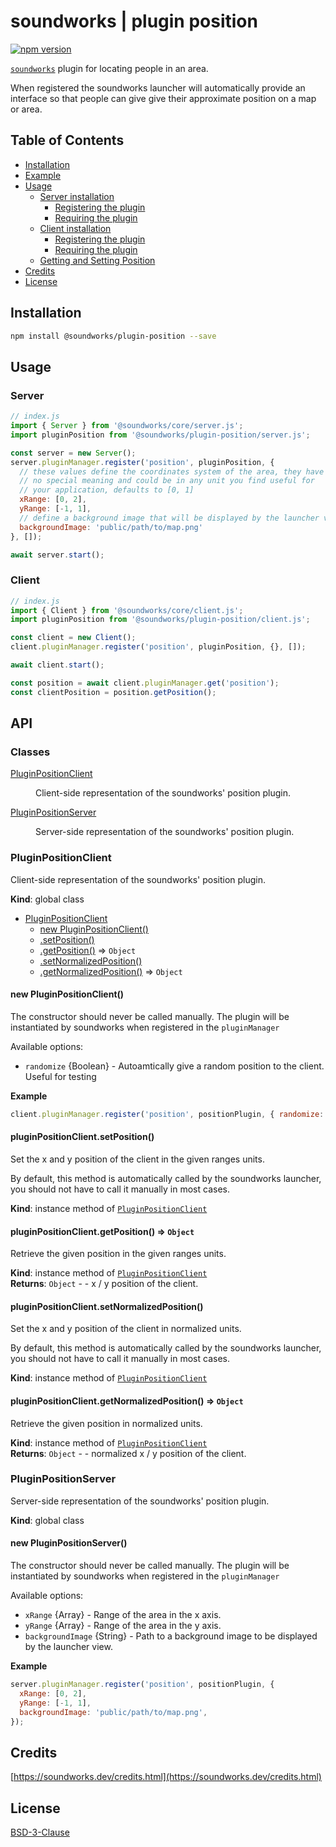 # soundworks | plugin position

[![npm version](https://badge.fury.io/js/@soundworks%2Fplugin-position.svg)](https://badge.fury.io/js/@soundworks%2Fplugin-position)

[`soundworks`](https://soundworks.dev) plugin for locating people in an area. 

When registered the soundworks launcher will automatically provide an interface so that people can give give their approximate position on a map or area.

## Table of Contents

<!-- toc -->

- [Installation](#installation)
- [Example](#example)
- [Usage](#usage)
  * [Server installation](#server-installation)
    + [Registering the plugin](#registering-the-plugin)
    + [Requiring the plugin](#requiring-the-plugin)
  * [Client installation](#client-installation)
    + [Registering the plugin](#registering-the-plugin-1)
    + [Requiring the plugin](#requiring-the-plugin-1)
  * [Getting and Setting Position](#getting-and-setting-position)
- [Credits](#credits)
- [License](#license)

<!-- tocstop -->

## Installation

```sh
npm install @soundworks/plugin-position --save
```

## Usage

### Server

```js
// index.js
import { Server } from '@soundworks/core/server.js';
import pluginPosition from '@soundworks/plugin-position/server.js';

const server = new Server();
server.pluginManager.register('position', pluginPosition, {
  // these values define the coordinates system of the area, they have
  // no special meaning and could be in any unit you find useful for
  // your application, defaults to [0, 1]
  xRange: [0, 2],
  yRange: [-1, 1],
  // define a background image that will be displayed by the launcher view
  backgroundImage: 'public/path/to/map.png'
}, []);

await server.start();
```

### Client

```js
// index.js
import { Client } from '@soundworks/core/client.js';
import pluginPosition from '@soundworks/plugin-position/client.js';

const client = new Client();
client.pluginManager.register('position', pluginPosition, {}, []);

await client.start();

const position = await client.pluginManager.get('position');
const clientPosition = position.getPosition();
```

## API

<!-- api -->

### Classes

<dl>
<dt><a href="#PluginPositionClient">PluginPositionClient</a></dt>
<dd><p>Client-side representation of the soundworks&#39; position plugin.</p>
</dd>
<dt><a href="#PluginPositionServer">PluginPositionServer</a></dt>
<dd><p>Server-side representation of the soundworks&#39; position plugin.</p>
</dd>
</dl>

<a name="PluginPositionClient"></a>

### PluginPositionClient
Client-side representation of the soundworks' position plugin.

**Kind**: global class  

* [PluginPositionClient](#PluginPositionClient)
    * [new PluginPositionClient()](#new_PluginPositionClient_new)
    * [.setPosition()](#PluginPositionClient+setPosition)
    * [.getPosition()](#PluginPositionClient+getPosition) ⇒ <code>Object</code>
    * [.setNormalizedPosition()](#PluginPositionClient+setNormalizedPosition)
    * [.getNormalizedPosition()](#PluginPositionClient+getNormalizedPosition) ⇒ <code>Object</code>

<a name="new_PluginPositionClient_new"></a>

#### new PluginPositionClient()
The constructor should never be called manually. The plugin will be
instantiated by soundworks when registered in the `pluginManager`

Available options:
- `randomize` {Boolean} - Autoamtically give a random position to the client.
  Useful for testing

**Example**  
```js
client.pluginManager.register('position', positionPlugin, { randomize: true });
```
<a name="PluginPositionClient+setPosition"></a>

#### pluginPositionClient.setPosition()
Set the x and y position of the client in the given ranges units.

By default, this method is automatically called by the soundworks launcher,
you should not have to call it manually in most cases.

**Kind**: instance method of [<code>PluginPositionClient</code>](#PluginPositionClient)  
<a name="PluginPositionClient+getPosition"></a>

#### pluginPositionClient.getPosition() ⇒ <code>Object</code>
Retrieve the given position in the given ranges units.

**Kind**: instance method of [<code>PluginPositionClient</code>](#PluginPositionClient)  
**Returns**: <code>Object</code> - - x / y position of the client.  
<a name="PluginPositionClient+setNormalizedPosition"></a>

#### pluginPositionClient.setNormalizedPosition()
Set the x and y position of the client in normalized units.

By default, this method is automatically called by the soundworks launcher,
you should not have to call it manually in most cases.

**Kind**: instance method of [<code>PluginPositionClient</code>](#PluginPositionClient)  
<a name="PluginPositionClient+getNormalizedPosition"></a>

#### pluginPositionClient.getNormalizedPosition() ⇒ <code>Object</code>
Retrieve the given position in normalized units.

**Kind**: instance method of [<code>PluginPositionClient</code>](#PluginPositionClient)  
**Returns**: <code>Object</code> - - normalized x / y position of the client.  
<a name="PluginPositionServer"></a>

### PluginPositionServer
Server-side representation of the soundworks' position plugin.

**Kind**: global class  
<a name="new_PluginPositionServer_new"></a>

#### new PluginPositionServer()
The constructor should never be called manually. The plugin will be
instantiated by soundworks when registered in the `pluginManager`

Available options:
- `xRange` {Array} - Range of the area in the x axis.
- `yRange` {Array} - Range of the area in the y axis.
- `backgroundImage` {String} - Path to a background image to be displayed
  by the launcher view.

**Example**  
```js
server.pluginManager.register('position', positionPlugin, {
  xRange: [0, 2],
  yRange: [-1, 1],
  backgroundImage: 'public/path/to/map.png',
});
```

<!-- apistop -->

## Credits

[https://soundworks.dev/credits.html](https://soundworks.dev/credits.html)

## License

[BSD-3-Clause](./LICENSE)
